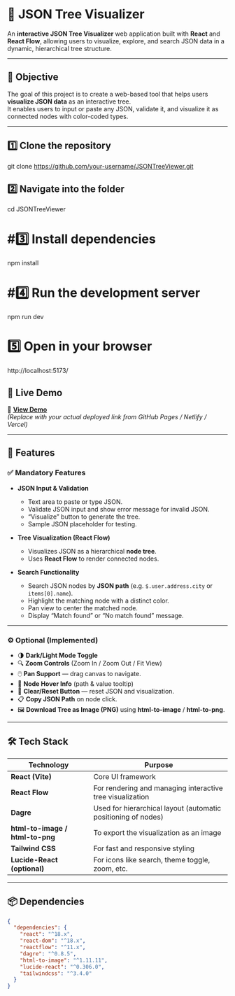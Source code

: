 # 🌳 JSON Tree Visualizer

An **interactive JSON Tree Visualizer** web application built with **React** and **React Flow**, allowing users to visualize, explore, and search JSON data in a dynamic, hierarchical tree structure.

---

## 🎯 Objective

The goal of this project is to create a web-based tool that helps users **visualize JSON data** as an interactive tree.  
It enables users to input or paste any JSON, validate it, and visualize it as connected nodes with color-coded types.

---
 ## 1️⃣ Clone the repository
git clone https://github.com/your-username/JSONTreeViewer.git

## 2️⃣ Navigate into the folder
cd JSONTreeViewer

# #3️⃣ Install dependencies
npm install

# #4️⃣ Run the development server
npm run dev

# 5️⃣ Open in your browser
http://localhost:5173/

## 🚀 Live Demo

🔗 **[View Demo](https://json-tree-viewer-fipg.vercel.app/)**  
*(Replace with your actual deployed link from GitHub Pages / Netlify / Vercel)*

---

## 🧩 Features

### ✅ **Mandatory Features**
- **JSON Input & Validation**
  - Text area to paste or type JSON.
  - Validate JSON input and show error message for invalid JSON.
  - “Visualize” button to generate the tree.
  - Sample JSON placeholder for testing.

- **Tree Visualization (React Flow)**
  - Visualizes JSON as a hierarchical **node tree**.
  - Uses **React Flow** to render connected nodes.
 
 

- **Search Functionality**
  - Search JSON nodes by **JSON path** (e.g. `$.user.address.city` or `items[0].name`).
  - Highlight the matching node with a distinct color.
  - Pan view to center the matched node.
  - Display “Match found” or “No match found” message.

---

### ⚙️ **Optional (Implemented)**
- 🌗 **Dark/Light Mode Toggle**
- 🔍 **Zoom Controls** (Zoom In / Zoom Out / Fit View)
- 🖱️ **Pan Support** — drag canvas to navigate.
- 🧾 **Node Hover Info** (path & value tooltip)
- 🧹 **Clear/Reset Button** — reset JSON and visualization.
- 📋 **Copy JSON Path** on node click.
- 🖼️ **Download Tree as Image (PNG)** using **html-to-image** / **html-to-png**.

---

## 🛠️ Tech Stack

| Technology | Purpose |
|-------------|----------|
| **React (Vite)** | Core UI framework |
| **React Flow** | For rendering and managing interactive tree visualization |
| **Dagre** | Used for hierarchical layout (automatic positioning of nodes) |
| **html-to-image / html-to-png** | To export the visualization as an image |
| **Tailwind CSS** | For fast and responsive styling |
| **Lucide-React (optional)** | For icons like search, theme toggle, zoom, etc. |

---

## 📦 Dependencies

```json
{
  "dependencies": {
    "react": "^18.x",
    "react-dom": "^18.x",
    "reactflow": "^11.x",
    "dagre": "^0.8.5",
    "html-to-image": "^1.11.11",
    "lucide-react": "^0.306.0",
    "tailwindcss": "^3.4.0"
  }
}
